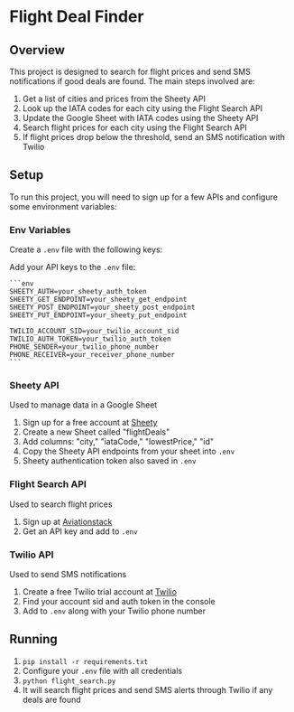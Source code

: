 # Flight Deal Finder

## Overview

This project is designed to search for flight prices and send SMS notifications if good deals are found. The main steps involved are:

1. Get a list of cities and prices from the Sheety API
2. Look up the IATA codes for each city using the Flight Search API
3. Update the Google Sheet with IATA codes using the Sheety API
4. Search flight prices for each city using the Flight Search API
5. If flight prices drop below the threshold, send an SMS notification with Twilio

## Setup

To run this project, you will need to sign up for a few APIs and configure some environment variables:

### Env Variables

Create a `.env` file with the following keys:

Add your API keys to the `.env` file:

    ```env
    SHEETY_AUTH=your_sheety_auth_token
    SHEETY_GET_ENDPOINT=your_sheety_get_endpoint
    SHEETY_POST_ENDPOINT=your_sheety_post_endpoint
    SHEETY_PUT_ENDPOINT=your_sheety_put_endpoint

    TWILIO_ACCOUNT_SID=your_twilio_account_sid
    TWILIO_AUTH_TOKEN=your_twilio_auth_token
    PHONE_SENDER=your_twilio_phone_number
    PHONE_RECEIVER=your_receiver_phone_number
    ```

### Sheety API

Used to manage data in a Google Sheet

1. Sign up for a free account at [Sheety](https://sheety.co)
2. Create a new Sheet called "flightDeals"
3. Add columns: "city," "iataCode," "lowestPrice," "id"
4. Copy the Sheety API endpoints from your sheet into `.env`
5. Sheety authentication token also saved in `.env`

### Flight Search API

Used to search flight prices

1. Sign up at [Aviationstack](https://aviationstack.com)
2. Get an API key and add to `.env`

### Twilio API

Used to send SMS notifications

1. Create a free Twilio trial account at [Twilio](https://www.twilio.com)
2. Find your account sid and auth token in the console
3. Add to `.env` along with your Twilio phone number

## Running

1. `pip install -r requirements.txt`
2. Configure your `.env` file with all credentials
3. `python flight_search.py`
4. It will search flight prices and send SMS alerts through Twilio if any deals are found
